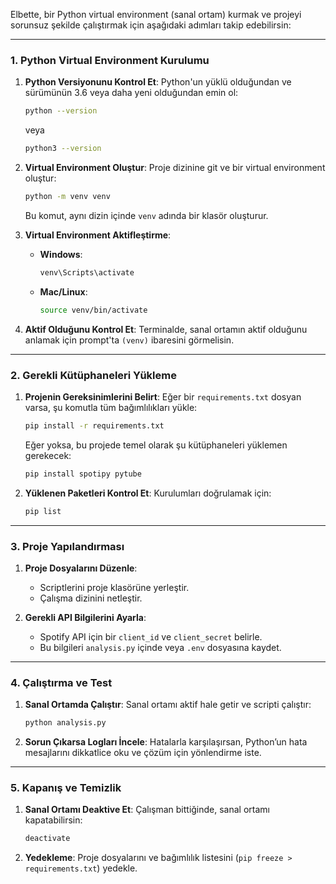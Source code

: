 Elbette, bir Python virtual environment (sanal ortam) kurmak ve projeyi sorunsuz şekilde çalıştırmak için aşağıdaki adımları takip edebilirsin:

---

### 1. **Python Virtual Environment Kurulumu**
1. **Python Versiyonunu Kontrol Et**:
   Python'un yüklü olduğundan ve sürümünün 3.6 veya daha yeni olduğundan emin ol:
   ```bash
   python --version
   ```
   veya
   ```bash
   python3 --version
   ```

2. **Virtual Environment Oluştur**:
   Proje dizinine git ve bir virtual environment oluştur:
   ```bash
   python -m venv venv
   ```
   Bu komut, aynı dizin içinde `venv` adında bir klasör oluşturur.

3. **Virtual Environment Aktifleştirme**:
   - **Windows**:
     ```bash
     venv\Scripts\activate
     ```
   - **Mac/Linux**:
     ```bash
     source venv/bin/activate
     ```

4. **Aktif Olduğunu Kontrol Et**:
   Terminalde, sanal ortamın aktif olduğunu anlamak için prompt'ta `(venv)` ibaresini görmelisin.

---

### 2. **Gerekli Kütüphaneleri Yükleme**
1. **Projenin Gereksinimlerini Belirt**:
   Eğer bir `requirements.txt` dosyan varsa, şu komutla tüm bağımlılıkları yükle:
   ```bash
   pip install -r requirements.txt
   ```
   Eğer yoksa, bu projede temel olarak şu kütüphaneleri yüklemen gerekecek:
   ```bash
   pip install spotipy pytube
   ```

2. **Yüklenen Paketleri Kontrol Et**:
   Kurulumları doğrulamak için:
   ```bash
   pip list
   ```

---

### 3. **Proje Yapılandırması**
1. **Proje Dosyalarını Düzenle**:
   - Scriptlerini proje klasörüne yerleştir.
   - Çalışma dizinini netleştir.

2. **Gerekli API Bilgilerini Ayarla**:
   - Spotify API için bir `client_id` ve `client_secret` belirle.
   - Bu bilgileri `analysis.py` içinde veya `.env` dosyasına kaydet.

---

### 4. **Çalıştırma ve Test**
1. **Sanal Ortamda Çalıştır**:
   Sanal ortamı aktif hale getir ve scripti çalıştır:
   ```bash
   python analysis.py
   ```

2. **Sorun Çıkarsa Logları İncele**:
   Hatalarla karşılaşırsan, Python’un hata mesajlarını dikkatlice oku ve çözüm için yönlendirme iste.

---

### 5. **Kapanış ve Temizlik**
1. **Sanal Ortamı Deaktive Et**:
   Çalışman bittiğinde, sanal ortamı kapatabilirsin:
   ```bash
   deactivate
   ```

2. **Yedekleme**:
   Proje dosyalarını ve bağımlılık listesini (`pip freeze > requirements.txt`) yedekle.
